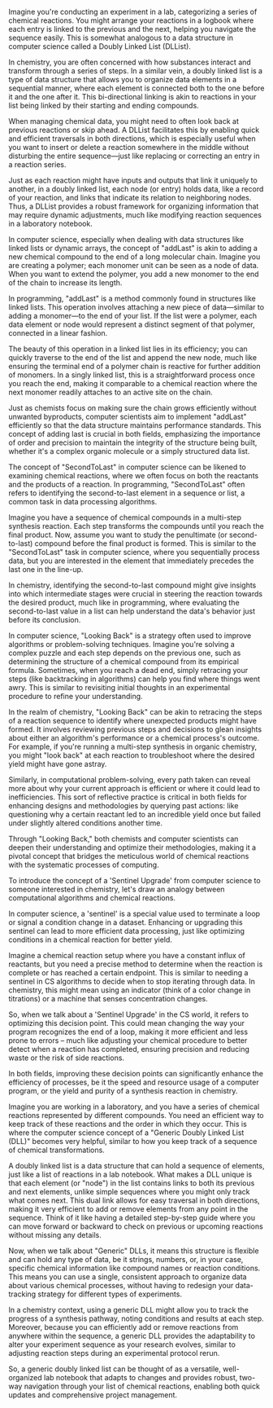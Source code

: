 Imagine you're conducting an experiment in a lab, categorizing a series of chemical reactions. You might arrange your reactions in a logbook where each entry is linked to the previous and the next, helping you navigate the sequence easily. This is somewhat analogous to a data structure in computer science called a Doubly Linked List (DLList).

In chemistry, you are often concerned with how substances interact and transform through a series of steps. In a similar vein, a doubly linked list is a type of data structure that allows you to organize data elements in a sequential manner, where each element is connected both to the one before it and the one after it. This bi-directional linking is akin to reactions in your list being linked by their starting and ending compounds.

When managing chemical data, you might need to often look back at previous reactions or skip ahead. A DLList facilitates this by enabling quick and efficient traversals in both directions, which is especially useful when you want to insert or delete a reaction somewhere in the middle without disturbing the entire sequence—just like replacing or correcting an entry in a reaction series.

Just as each reaction might have inputs and outputs that link it uniquely to another, in a doubly linked list, each node (or entry) holds data, like a record of your reaction, and links that indicate its relation to neighboring nodes. Thus, a DLList provides a robust framework for organizing information that may require dynamic adjustments, much like modifying reaction sequences in a laboratory notebook.

In computer science, especially when dealing with data structures like linked lists or dynamic arrays, the concept of "addLast" is akin to adding a new chemical compound to the end of a long molecular chain. Imagine you are creating a polymer; each monomer unit can be seen as a node of data. When you want to extend the polymer, you add a new monomer to the end of the chain to increase its length.

In programming, "addLast" is a method commonly found in structures like linked lists. This operation involves attaching a new piece of data—similar to adding a monomer—to the end of your list. If the list were a polymer, each data element or node would represent a distinct segment of that polymer, connected in a linear fashion.

The beauty of this operation in a linked list lies in its efficiency; you can quickly traverse to the end of the list and append the new node, much like ensuring the terminal end of a polymer chain is reactive for further addition of monomers. In a singly linked list, this is a straightforward process once you reach the end, making it comparable to a chemical reaction where the next monomer readily attaches to an active site on the chain.

Just as chemists focus on making sure the chain grows efficiently without unwanted byproducts, computer scientists aim to implement "addLast" efficiently so that the data structure maintains performance standards. This concept of adding last is crucial in both fields, emphasizing the importance of order and precision to maintain the integrity of the structure being built, whether it's a complex organic molecule or a simply structured data list.

The concept of "SecondToLast" in computer science can be likened to examining chemical reactions, where we often focus on both the reactants and the products of a reaction. In programming, "SecondToLast" often refers to identifying the second-to-last element in a sequence or list, a common task in data processing algorithms.

Imagine you have a sequence of chemical compounds in a multi-step synthesis reaction. Each step transforms the compounds until you reach the final product. Now, assume you want to study the penultimate (or second-to-last) compound before the final product is formed. This is similar to the "SecondToLast" task in computer science, where you sequentially process data, but you are interested in the element that immediately precedes the last one in the line-up.

In chemistry, identifying the second-to-last compound might give insights into which intermediate stages were crucial in steering the reaction towards the desired product, much like in programming, where evaluating the second-to-last value in a list can help understand the data's behavior just before its conclusion.

In computer science, "Looking Back" is a strategy often used to improve algorithms or problem-solving techniques. Imagine you're solving a complex puzzle and each step depends on the previous one, such as determining the structure of a chemical compound from its empirical formula. Sometimes, when you reach a dead end, simply retracing your steps (like backtracking in algorithms) can help you find where things went awry. This is similar to revisiting initial thoughts in an experimental procedure to refine your understanding.

In the realm of chemistry, "Looking Back" can be akin to retracing the steps of a reaction sequence to identify where unexpected products might have formed. It involves reviewing previous steps and decisions to glean insights about either an algorithm's performance or a chemical process's outcome. For example, if you're running a multi-step synthesis in organic chemistry, you might "look back" at each reaction to troubleshoot where the desired yield might have gone astray.

Similarly, in computational problem-solving, every path taken can reveal more about why your current approach is efficient or where it could lead to inefficiencies. This sort of reflective practice is critical in both fields for enhancing designs and methodologies by querying past actions: like questioning why a certain reactant led to an incredible yield once but failed under slightly altered conditions another time.

Through "Looking Back," both chemists and computer scientists can deepen their understanding and optimize their methodologies, making it a pivotal concept that bridges the meticulous world of chemical reactions with the systematic processes of computing.

To introduce the concept of a 'Sentinel Upgrade' from computer science to someone interested in chemistry, let's draw an analogy between computational algorithms and chemical reactions.

In computer science, a 'sentinel' is a special value used to terminate a loop or signal a condition change in a dataset. Enhancing or upgrading this sentinel can lead to more efficient data processing, just like optimizing conditions in a chemical reaction for better yield.

Imagine a chemical reaction setup where you have a constant influx of reactants, but you need a precise method to determine when the reaction is complete or has reached a certain endpoint. This is similar to needing a sentinel in CS algorithms to decide when to stop iterating through data. In chemistry, this might mean using an indicator (think of a color change in titrations) or a machine that senses concentration changes.

So, when we talk about a 'Sentinel Upgrade' in the CS world, it refers to optimizing this decision point. This could mean changing the way your program recognizes the end of a loop, making it more efficient and less prone to errors – much like adjusting your chemical procedure to better detect when a reaction has completed, ensuring precision and reducing waste or the risk of side reactions.

In both fields, improving these decision points can significantly enhance the efficiency of processes, be it the speed and resource usage of a computer program, or the yield and purity of a synthesis reaction in chemistry.

Imagine you are working in a laboratory, and you have a series of chemical reactions represented by different compounds. You need an efficient way to keep track of these reactions and the order in which they occur. This is where the computer science concept of a "Generic Doubly Linked List (DLL)" becomes very helpful, similar to how you keep track of a sequence of chemical transformations.

A doubly linked list is a data structure that can hold a sequence of elements, just like a list of reactions in a lab notebook. What makes a DLL unique is that each element (or "node") in the list contains links to both its previous and next elements, unlike simple sequences where you might only track what comes next. This dual link allows for easy traversal in both directions, making it very efficient to add or remove elements from any point in the sequence. Think of it like having a detailed step-by-step guide where you can move forward or backward to check on previous or upcoming reactions without missing any details.

Now, when we talk about "Generic" DLLs, it means this structure is flexible and can hold any type of data, be it strings, numbers, or, in your case, specific chemical information like compound names or reaction conditions. This means you can use a single, consistent approach to organize data about various chemical processes, without having to redesign your data-tracking strategy for different types of experiments.

In a chemistry context, using a generic DLL might allow you to track the progress of a synthesis pathway, noting conditions and results at each step. Moreover, because you can efficiently add or remove reactions from anywhere within the sequence, a generic DLL provides the adaptability to alter your experiment sequence as your research evolves, similar to adjusting reaction steps during an experimental protocol rerun.

So, a generic doubly linked list can be thought of as a versatile, well-organized lab notebook that adapts to changes and provides robust, two-way navigation through your list of chemical reactions, enabling both quick updates and comprehensive project management.